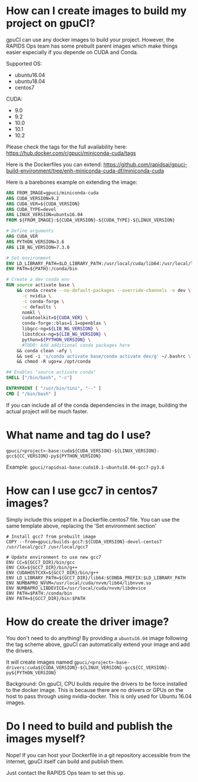 # How can I create images to build my project on gpuCI?

gpuCI can use any docker images to build your project. However, the RAPIDS Ops team has some prebuilt parent images which make things easier especially if you depende on CUDA and Conda.

Supported OS:
* ubuntu16.04
* ubuntu18.04
* centos7

CUDA:
* 9.0
* 9.2
* 10.0
* 10.1
* 10.2

Please check the tags for the full availability here: https://hub.docker.com/r/gpuci/miniconda-cuda/tags

Here is the Dockerfiles you can extend: https://github.com/rapidsai/gpuci-build-environment/tree/enh-miniconda-cuda-df/miniconda-cuda

Here is a barebones example on extending the image:

```Dockerfile
ARG FROM_IMAGE=gpuci/miniconda-cuda
ARG CUDA_VERSION=9.2
ARG CUDA_VER=${CUDA_VERSION}
ARG CUDA_TYPE=devel
ARG LINUX_VERSION=ubuntu16.04
FROM ${FROM_IMAGE}:${CUDA_VERSION}-${CUDA_TYPE}-${LINUX_VERSION}

# Define arguments
ARG CUDA_VER
ARG PYTHON_VERSION=3.6
ARG LIB_NG_VERSION=7.3.0

# Set environment
ENV LD_LIBRARY_PATH=$LD_LIBRARY_PATH:/usr/local/cuda/lib64:/usr/local/lib
ENV PATH=${PATH}:/conda/bin

# Create a dev conda env
RUN source activate base \
    && conda create --no-default-packages --override-channels -n dev \
      -c nvidia \
      -c conda-forge \
      -c defaults \
      nomkl \
      cudatoolkit=${CUDA_VER} \
      conda-forge::blas=1.1=openblas \
      libgcc-ng=${LIB_NG_VERSION} \
      libstdcxx-ng=${LIB_NG_VERSION} \
      python=${PYTHON_VERSION} \
      #TODO: Add additional conda packages here
    && conda clean -afy \
    && sed -i 's/conda activate base/conda activate dev/g' ~/.bashrc \
    && chmod -R ugo+w /opt/conda

## Enables "source activate conda"
SHELL ["/bin/bash", "-c"]

ENTRYPOINT [ "/usr/bin/tini", "--" ]
CMD [ "/bin/bash" ]
```

If you can include all of the conda dependencies in the image, building the actual project will be much faster.


# What name and tag do I use?

`gpuci/<project>-base:cuda${CUDA_VERSION}-${LINUX_VERSION}-gcc${CC_VERSION}-py${PYTHON_VERSION}`

Example: `gpuci/rapidsai-base:cuda10.1-ubuntu18.04-gcc7-py3.6`


# How can I use gcc7 in centos7 images?

Simply include this snippet in a Dockerfile.centos7 file. You can use the same template above, replacing the 'Set environment section'

```
# Install gcc7 from prebuilt image
COPY --from=gpuci/builds-gcc7:${CUDA_VERSION}-devel-centos7 /usr/local/gcc7 /usr/local/gcc7

# Update environment to use new gcc7
ENV CC=${GCC7_DIR}/bin/gcc
ENV CXX=${GCC7_DIR}/bin/g++
ENV CUDAHOSTCXX=${GCC7_DIR}/bin/g++
ENV LD_LIBRARY_PATH=${GCC7_DIR}/lib64:$CONDA_PREFIX:$LD_LIBRARY_PATH
ENV NUMBAPRO_NVVM=/usr/local/cuda/nvvm/lib64/libnvvm.so
ENV NUMBAPRO_LIBDEVICE=/usr/local/cuda/nvvm/libdevice
ENV PATH=$PATH:/conda/bin
ENV PATH=${GCC7_DIR}/bin:$PATH
```


# How do create the driver image?

You don't need to do anything! By providing a `ubuntu16.04` image following the tag scheme above, gpuCI can automatically extend your image and add the drivers.

It will create images named `gpuci/<project>-base-drivers:cuda${CUDA_VERSION}-${LINUX_VERSION}-gcc${CC_VERSION}-py${PYTHON_VERSION}`

Background: On gpuCI, CPU builds require the drivers to be force installed to the docker image. This is because there are no drivers or GPUs on the host to pass through using nvidia-docker. This is only used for Ubuntu 16.04 images.


# Do I need to build and publish the images myself?

Nope! If you can host your Dockerfile in a git repository accessible from the internet, gpuCI itself can build and publish them.

Just contact the RAPIDS Ops team to set this up.